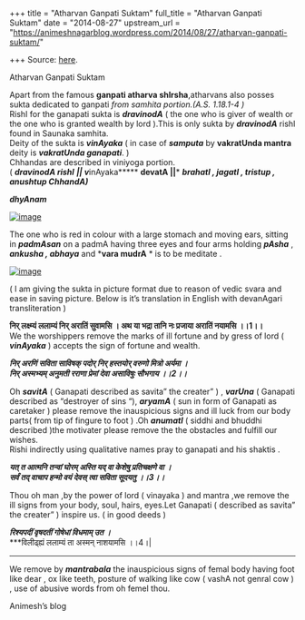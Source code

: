 +++
title = "Atharvan Ganpati Suktam"
full_title = "Atharvan Ganpati Suktam"
date = "2014-08-27"
upstream_url = "https://animeshnagarblog.wordpress.com/2014/08/27/atharvan-ganpati-suktam/"

+++
Source: [here](https://animeshnagarblog.wordpress.com/2014/08/27/atharvan-ganpati-suktam/).

Atharvan Ganpati Suktam

Apart from the famous ****ganpati atharva shIrsha****,atharvans also
posses sukta dedicated to ganpati *from samhita portion.(A.S. 1.18.1-4
)*  
RishI for the ganapati sukta is ***dravinodA*** ( the one who is giver
of wealth or the one who is granted wealth by lord ).This is only sukta
by ***dravinodA*** rishI found in Saunaka samhita.  
Deity of the sukta is ***v******inAyaka*** ( in case of ***samputa*** by
**vakratUnda mantra** deity is ***vakratUnda ganapati***. )  
Chhandas are described in viniyoga portion.  
( ***dravinodA rishI*** ***\|\| v***inAyaka***** **devatA \|\|***
***brahatI , jagatI , tristup , anushtup ChhandA)***

***dhyAnam***

[![image](https://animeshnagarblog.files.wordpress.com/2014/08/wpid-img_20140827_120845.jpg?w=700 "IMG_20140827_120845.JPG")](https://animeshnagarblog.files.wordpress.com/2014/08/wpid-img_20140827_120845.jpg)

The one who is red in colour with a large stomach and moving ears,
sitting in ***padmAsan*** on a padmA having three eyes and four arms
holding ***pAsha*** , ***ankusha , abhaya*** and ***vara mudrA** * is to
be meditate .

[![image](https://animeshnagarblog.files.wordpress.com/2014/08/wpid-img_20140827_115858.jpg?w=700 "IMG_20140827_115858.JPG")](https://animeshnagarblog.files.wordpress.com/2014/08/wpid-img_20140827_115858.jpg)

( I am giving the sukta in picture format due to reason of vedic svara
and ease in saving picture. Below is it’s translation in English with
devanAgari transliteration )

**निर् लक्ष्म्यं ललाम्यं निर् अरातिं सुवामसि । अथ या भद्रा तानि नः
प्रजाया अरातिं नयामसि ।।1।।**  
We the worshippers remove the marks of ill fortune and by gress of lord
( ***vinAyaka*** ) accepts the sign of fortune and wealth.

***निर् अरणिं सविता साविषक् पदोर् निर् हस्तयोर् वरुणो मित्रो अर्यमा
।***  
***निर् अस्मभ्यम् अनुमती रराणा प्रेमां देवा असाविषुः सौभगाय ।।2।।***

Oh ***savitA*** ( Ganapati described as savita” the creater” ) ,
***varUna*** ( Ganapati described as “destroyer of sins “), ***aryamA***
( sun in form of Ganapati as caretaker ) please remove the inauspicious
signs and ill luck from our body parts( from tip of fingure to foot )
.Oh ***anumatI*** ( siddhi and bhuddhi described )the motivater please
remove the the obstacles and fulfill our wishes.  
Rishi indirectly using qualitative names pray to ganapati and his
shaktis .

***यत् त आत्मनि तन्वां घोरम् अस्ति यद् वा केशेषु प्रतिचक्षणे वा ।***  
***सर्वं तद् वाचाप हन्मो वयं देवस् त्वा सविता सूदयतु ।।3।।***

Thou oh man ,by the power of lord ( vinayaka ) and mantra ,we remove the
ill signs from your body, soul, hairs, eyes.Let Ganapati ( described as
savita” the creater” ) inspire us. ( in good deeds )

***रिश्यपदीं वृषदतीं गोषेधां विधमाम् उत ।***  
***विलीढ्ह्यं ललाम्यं ता अस्मन् नाशयामसि ।।4।\|  
***  
We remove by ***mantrabala*** the inauspicious signs of femal body
having foot like dear , ox like teeth, posture of walking like cow (
vashA not genral cow ) , use of abusive words from oh femel thou.

Animesh’s blog

